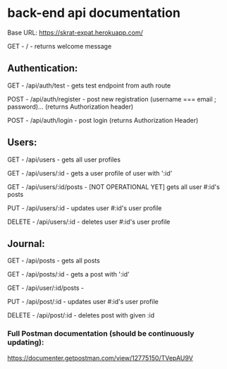 # back-end api documentation

Base URL: https://skrat-expat.herokuapp.com/

GET - / - returns welcome message

## Authentication:

GET - /api/auth/test - gets test endpoint from auth route

POST - /api/auth/register - post new registration (username === email ; password)... (returns Authorization header)

POST - /api/auth/login - post login (returns Authorization Header)

## Users:

GET - /api/users - gets all user profiles

GET - /api/users/:id - gets a user profile of user with ':id'

GET - /api/users/:id/posts - [NOT OPERATIONAL YET] gets all user #:id's posts

PUT - /api/users/:id - updates user #:id's user profile

DELETE - /api/users/:id - deletes user #:id's user profile

## Journal:

<!-- GET - /api/journal - gets endpoint with dummy journal entry data

GET - /api/journal/test - gets test endpoint form journal route -->

GET - /api/posts - gets all posts

GET - /api/posts/:id - gets a post with ':id'

GET - /api/user/:id/posts - 

PUT - /api/post/:id - updates user #:id's user profile

DELETE - /api/post/:id - deletes post with given :id

### Full Postman documentation (should be continuously updating):

https://documenter.getpostman.com/view/12775150/TVepAU9V
